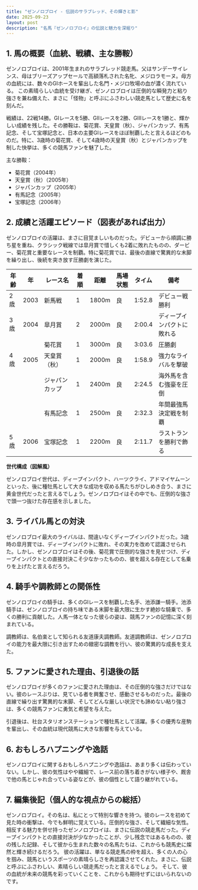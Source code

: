 ```yaml
---
title: "ゼンノロブロイ - 伝説のサラブレッド、その輝きと影"
date: 2025-09-23
layout: post
description: "名馬『ゼンノロブロイ』の伝説と魅力を深堀り"
---
```


## 1. 馬の概要（血統、戦績、主な勝鞍）

ゼンノロブロイは、2001年生まれのサラブレッド競走馬。父はサンデーサイレンス、母はブリーズアップセールで高額落札された名牝、メジロラモーヌ。母方の血統には、数々のGIホースを輩出した名門・メジロ牧場の血が濃く流れている。  この素晴らしい血統を受け継ぎ、ゼンノロブロイは圧倒的な瞬発力と粘り強さを兼ね備えた、まさに「怪物」と呼ぶにふさわしい競走馬として歴史に名を刻んだ。

戦績は、22戦14勝。GIレースを5勝、GIIレースを2勝、GIIIレースを1勝と、輝かしい成績を残した。その勝鞍は、菊花賞、天皇賞（秋）、ジャパンカップ、有馬記念、そして宝塚記念と、日本の主要GIレースをほぼ制覇したと言えるほどのものだ。特に、3歳時の菊花賞、そして4歳時の天皇賞（秋）とジャパンカップを制した快挙は、多くの競馬ファンを魅了した。

主な勝鞍：

* 菊花賞（2004年）
* 天皇賞（秋）（2005年）
* ジャパンカップ（2005年）
* 有馬記念（2005年）
* 宝塚記念（2006年）


## 2. 成績と活躍エピソード（図表があれば出力）

ゼンノロブロイの活躍は、まさに目覚ましいものだった。デビューから順調に勝ち星を重ね、クラシック戦線では皐月賞で惜しくも2着に敗れたものの、ダービー、菊花賞と重要なレースを制覇。特に菊花賞では、最後の直線で驚異的な末脚を繰り出し、後続を突き放す圧勝劇を演じた。

| 年齢 | 年 | レース名             | 着順 | 距離 | 馬場状態 | タイム       | 備考                               |
|------|---|----------------------|-----|-----|---------|-------------|------------------------------------|
| 2歳   | 2003 | 新馬戦               | 1   | 1800m | 良       | 1:52.8      | デビュー戦勝利                       |
| 3歳   | 2004 | 皐月賞               | 2   | 2000m | 良       | 2:00.4      | ディープインパクトに敗れる           |
|      |     | 菊花賞               | 1   | 3000m | 良       | 3:03.6      | 圧勝劇                               |
| 4歳   | 2005 | 天皇賞（秋）           | 1   | 2000m | 良       | 1:58.9      | 強力なライバルを撃破                |
|      |     | ジャパンカップ         | 1   | 2400m | 良       | 2:24.5      | 海外馬を含む強豪を圧倒              |
|      |     | 有馬記念               | 1   | 2500m | 良       | 2:32.3      | 年間最強馬決定戦を制覇             |
| 5歳   | 2006 | 宝塚記念               | 1   | 2200m | 良       | 2:11.7      | ラストランを勝利で飾る             |


**世代構成（図解風）**

ゼンノロブロイ世代は、ディープインパクト、ハーツクライ、アドマイヤムーンといった、後に種牡馬として大きな成功を収める馬たちがひしめき合う、まさに黄金世代だったと言えるでしょう。ゼンノロブロイはその中でも、圧倒的な強さで頭一つ抜けた存在感を示しました。


## 3. ライバル馬との対決

ゼンノロブロイ最大のライバルは、間違いなくディープインパクトだった。3歳時の皐月賞では、ディープインパクトに敗れ、その実力を改めて認識させられた。しかし、ゼンノロブロイはその後、菊花賞で圧倒的な強さを見せつけ、ディープインパクトとの直接対決こそ少なかったものの、彼を超える存在として名乗りを上げたと言えるだろう。


## 4. 騎手や調教師との関係性

ゼンノロブロイの騎手は、多くのGIレースを制覇した名手、池添謙一騎手。池添騎手は、ゼンノロブロイの持ち味である末脚を最大限に生かす絶妙な騎乗で、多くの勝利に貢献した。人馬一体となった彼らの姿は、競馬ファンの記憶に深く刻まれている。

調教師は、名伯楽として知られる友道康夫調教師。友道調教師は、ゼンノロブロイの能力を最大限に引き出すための緻密な調教を行い、彼の驚異的な成長を支えた。


## 5. ファンに愛された理由、引退後の話

ゼンノロブロイが多くのファンに愛された理由は、その圧倒的な強さだけではない。彼のレースぶりは、見ている者を興奮させ、感動させるものだった。最後の直線で繰り出す驚異的な末脚、そしてどんな厳しい状況でも諦めない粘り強さは、多くの競馬ファンに勇気と希望を与えた。

引退後は、社台スタリオンステーションで種牡馬として活躍。多くの優秀な産駒を輩出し、その血統は現代競馬に大きな影響を与えている。


## 6. おもしろハプニングや逸話

ゼンノロブロイに関するおもしろハプニングや逸話は、あまり多くは伝わっていない。しかし、彼の気性はやや繊細で、レース前の落ち着きがない様子や、厩舎で他の馬とじゃれ合っている姿などが、彼の個性として語り継がれている。


## 7. 編集後記（個人的な視点からの総括）

ゼンノロブロイ。その名は、私にとって特別な響きを持つ。彼のレースを初めて見た時の衝撃は、今でも鮮明に覚えている。圧倒的な強さ、そして繊細な気性。相反する魅力を併せ持ったゼンノロブロイは、まさに伝説の競走馬だった。ディープインパクトとの直接対決が少なかったことが、少し残念ではあるものの、彼の残した記録、そして彼から生まれた数々の名馬たちは、これからも競馬史に燦然と輝き続けるだろう。  彼の活躍は、単なる競走馬の枠を超え、多くの人の心を掴み、競馬というスポーツの素晴らしさを再認識させてくれた。まさに、伝説と呼ぶにふさわしい、素晴らしい競走馬だったと言えるでしょう。  そして、彼の血統が未来の競馬を彩っていくことを、これからも期待せずにはいられないのです。
